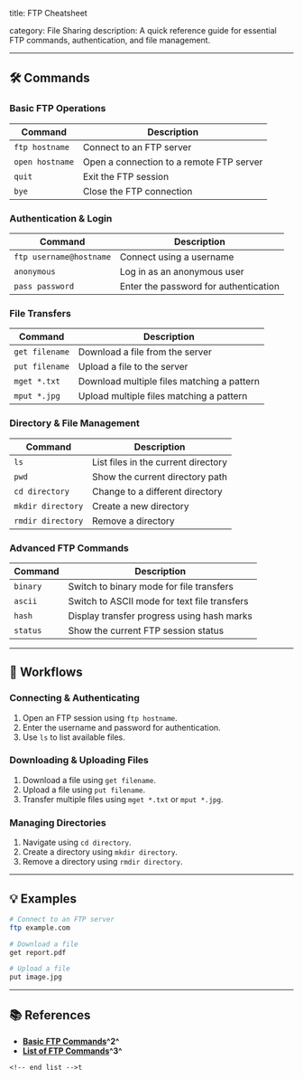 title: FTP Cheatsheet

category: File Sharing
description: A quick reference guide for essential FTP commands, authentication, and file management.

---

## 🛠️ Commands

### **Basic FTP Operations**

| Command           | Description                              |
| ----------------- | ---------------------------------------- |
| `ftp hostname`  | Connect to an FTP server                 |
| `open hostname` | Open a connection to a remote FTP server |
| `quit`          | Exit the FTP session                     |
| `bye`           | Close the FTP connection                 |

### **Authentication & Login**

| Command                   | Description                           |
| ------------------------- | ------------------------------------- |
| `ftp username@hostname` | Connect using a username              |
| `anonymous`             | Log in as an anonymous user           |
| `pass password`         | Enter the password for authentication |

### **File Transfers**

| Command          | Description                                |
| ---------------- | ------------------------------------------ |
| `get filename` | Download a file from the server            |
| `put filename` | Upload a file to the server                |
| `mget *.txt`   | Download multiple files matching a pattern |
| `mput *.jpg`   | Upload multiple files matching a pattern   |

### **Directory & File Management**

| Command             | Description                         |
| ------------------- | ----------------------------------- |
| `ls`              | List files in the current directory |
| `pwd`             | Show the current directory path     |
| `cd directory`    | Change to a different directory     |
| `mkdir directory` | Create a new directory              |
| `rmdir directory` | Remove a directory                  |

### **Advanced FTP Commands**

| Command    | Description                                  |
| ---------- | -------------------------------------------- |
| `binary` | Switch to binary mode for file transfers     |
| `ascii`  | Switch to ASCII mode for text file transfers |
| `hash`   | Display transfer progress using hash marks   |
| `status` | Show the current FTP session status          |

---

## 🔄 Workflows

### **Connecting & Authenticating**

1. Open an FTP session using `ftp hostname`.
2. Enter the username and password for authentication.
3. Use `ls` to list available files.

### **Downloading & Uploading Files**

1. Download a file using `get filename`.
2. Upload a file using `put filename`.
3. Transfer multiple files using `mget *.txt` or `mput *.jpg`.

### **Managing Directories**

1. Navigate using `cd directory`.
2. Create a directory using `mkdir directory`.
3. Remove a directory using `rmdir directory`.

---

## 💡 Examples

```sh
# Connect to an FTP server
ftp example.com

# Download a file
get report.pdf

# Upload a file
put image.jpg
```

---

## 📚 References

- **[Basic FTP Commands](https://www.cs.colostate.edu/helpdocs/ftp.html)^2^**
- **[List of FTP Commands](https://en.wikipedia.org/wiki/List_of_FTP_commands)^3^**

```
<!-- end list -->t
```
